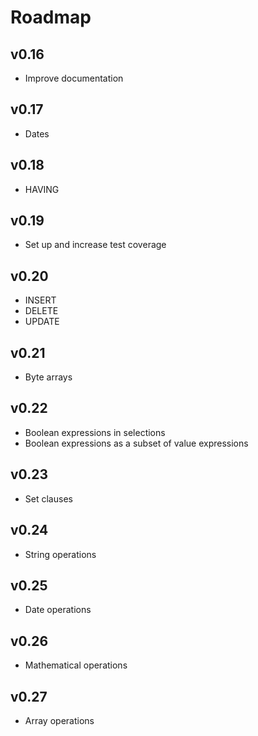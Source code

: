 # Roadmap

## v0.16
- Improve documentation

## v0.17
- Dates

## v0.18
- HAVING

## v0.19
- Set up and increase test coverage

## v0.20
- INSERT
- DELETE
- UPDATE

## v0.21
- Byte arrays

## v0.22
- Boolean expressions in selections
- Boolean expressions as a subset of value expressions

## v0.23
- Set clauses

## v0.24
- String operations

## v0.25
- Date operations

## v0.26
- Mathematical operations

## v0.27
- Array operations